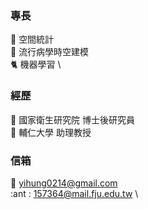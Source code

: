 ### 專長
:lion: 空間統計 \
:tiger2: 流行病學時空建模 \
:cat2: 機器學習 \

### 經歷
:ant: 國家衛生研究院 博士後研究員 \
:ant: 輔仁大學 助理教授

### 信箱
:ant: yihung0214@gmail.com \
:ant : 157364@mail.fju.edu.tw \
